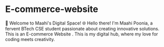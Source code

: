 # E-commerce-website
🚀 Welcome to Maahi's Digital Space! 🌐 Hello there! I'm Maahi Poonia, a fervent BTech CSE student passionate about creating innovative solutions. This is an E-commerce Website . This is my digital hub, where my love for coding meets creativity.
